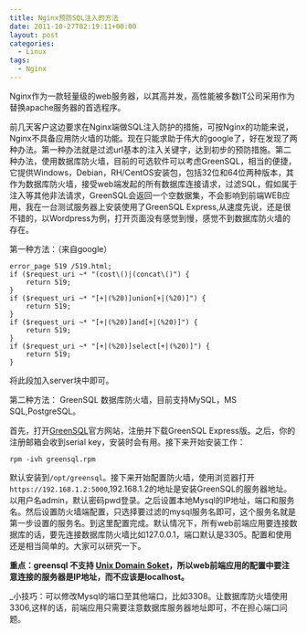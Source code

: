 ```yaml
---
title: Nginx预防SQL注入的方法
date: 2011-10-27T02:19:11+00:00
layout: post
categories:
  - Linux
tags:
  - Nginx
---
```


Nginx作为一款轻量级的web服务器，以其高并发，高性能被多数IT公司采用作为替换apache服务器的首选程序。

前几天客户这边要求在Nginx端做SQL注入防护的措施，可按Nginx的功能来说，Nginx不具备应用防火墙的功能。现在只能求助于伟大的google了，好在发现了两种办法。第一种办法就是过滤url基本的注入关键字，达到初步的预防措施。第二种办法，使用数据库防火墙，目前的可选软件可以考虑GreenSQL，相当的便捷，它提供Windows，Debian，RH/CentOS安装包，包括32位和64位两种版本，其作为数据库防火墙，接受web端发起的所有数据库连接请求，过滤SQL，假如属于注入等其他非法请求，GreenSQL会返回一个空数据集，不会影响到前端WEB应用，我在一台测试服务器上安装使用了GreenSQL Express,从速度先说，还是很不错的，以Wordpress为例，打开页面没有感觉到慢，感觉不到数据库防火墙的存在。

第一种方法：（来自google）
```
error_page 519 /519.html;
if ($request_uri ~* "(cost\()|(concat\()") {
	return 519;
}
if ($request_uri ~* "[+|(%20)]union[+|(%20)]") {
	return 519;
}
if ($request_uri ~* "[+|(%20)]and[+|(%20)]") {
	return 519;
}
if ($request_uri ~* "[+|(%20)]select[+|(%20)]") {
	return 519;
}
```
<!--more-->
将此段加入server块中即可。

第二种方法： GreenSQL 数据库防火墙，目前支持MySQL，MS SQL,PostgreSQL。

首先，打开[GreenSQL](http://www.greensql.net)官方网站，注册并下载GreenSQL Express版。之后，你的注册邮箱会收到serial key，安装时会有用。接下来开始安装工作：
```
rpm -ivh greensql.rpm
```

默认安装到`/opt/greensql`。接下来开始配置防火墙，使用浏览器打开`https://192.168.1.2:5000`,192.168.1.2的地址是安装GreenSQL的服务器地址。以用户名admin，默认密码pwd登录。之后设置本地Mysql的IP地址，端口和服务名。然后设置防火墙端配置，只选择要过滤的mysql服务名即可，这个服务名就是第一步设置的服务名。到这里配置完成。默认情况下，所有web前端应用要连接数据库的话，要先连接数据库防火墙比如127.0.0.1，端口默认是3305。配置和使用还是相当简单的。大家可以研究一下。

**重点：greensql 不支持 [Unix Domain Soket](http://en.wikipedia.org/wiki/Unix_domain_socket)，所以web前端应用的配置中要注意连接的服务器是IP地址，而不应该是localhost。**

_小技巧：可以修改Mysql的端口至其他端口，比如3308。让数据库防火墙使用3306,这样的话，前端应用只需要注意数据库服务器地址即可，不在担心端口问题。